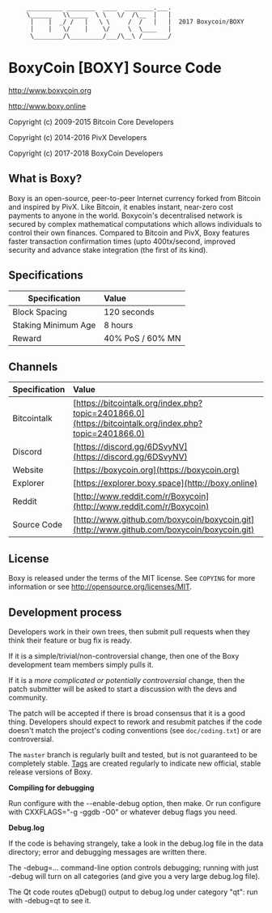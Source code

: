          __________ ________  ____  ________.___.
         \______   \\_____  \ \   \/  /\__  |   | 
          |    |  _/ /   |   \ \     /  /   |   |  2017 Boxycoin/BOXY 
          |    |   \/    |    \/     \  \____   |
          \________/\_________/___/\__\ /_______/                     

BoxyCoin [BOXY] Source Code
================================

http://www.boxycoin.org

http://www.boxy.online

Copyright (c) 2009-2015 Bitcoin Core Developers

Copyright (c) 2014-2016 PivX Developers

Copyright (c) 2017-2018 BoxyCoin Developers

What is Boxy?
----------------
Boxy is an open-source, peer-to-peer Internet currency forked from Bitcoin and inspired by PivX.
Like Bitcoin, it enables instant, near-zero cost payments to anyone in the world. 
Boxycoin's decentralised network is secured by complex mathematical computations which allows individuals to control 
their own finances. Compared to Bitcoin and PivX, Boxy features faster transaction confirmation times (upto 400tx/second, 
improved security and advance stake integration (the first of its kind). 

## Specifications


| Specification          | Value             |
| ---------------------- |:------------------|
| Block Spacing          | 120 seconds       |
| Staking Minimum Age    | 8 hours           |
| Reward                 | 40% PoS / 60% MN  |

## Channels

| Specification | Value             |
| ------------- |:------------------|
| Bitcointalk   | [https://bitcointalk.org/index.php?topic=2401866.0](https://bitcointalk.org/index.php?topic=2401866.0)       |
| Discord       | [https://discord.gg/6DSvyNV](https://discord.gg/6DSvyNV) |
| Website       | [https://boxycoin.org](https://boxycoin.org) |
| Explorer      | [https://explorer.boxy.space](http://boxy.online)
| Reddit        | [http://www.reddit.com/r/Boxycoin](http://www.reddit.com/r/Boxycoin)
| Source Code   | [http://www.github.com/boxycoin/boxycoin.git](http://www.github.com/boxycoin/boxycoin.git)


License
-------

Boxy is released under the terms of the MIT license. See `COPYING` for more
information or see http://opensource.org/licenses/MIT.

Development process
-------------------

Developers work in their own trees, then submit pull requests when they think
their feature or bug fix is ready.

If it is a simple/trivial/non-controversial change, then one of the Boxy
development team members simply pulls it.

If it is a *more complicated or potentially controversial* change, then the patch
submitter will be asked to start a discussion with the devs and community.

The patch will be accepted if there is broad consensus that it is a good thing.
Developers should expect to rework and resubmit patches if the code doesn't
match the project's coding conventions (see `doc/coding.txt`) or are
controversial.

The `master` branch is regularly built and tested, but is not guaranteed to be
completely stable. [Tags](https://github.com/boxy-project/boxy/tags) are created
regularly to indicate new official, stable release versions of Boxy.


**Compiling for debugging**

Run configure with the --enable-debug option, then make. Or run configure with
CXXFLAGS="-g -ggdb -O0" or whatever debug flags you need.

**Debug.log**

If the code is behaving strangely, take a look in the debug.log file in the data directory;
error and debugging messages are written there.

The -debug=... command-line option controls debugging; running with just -debug will turn
on all categories (and give you a very large debug.log file).

The Qt code routes qDebug() output to debug.log under category "qt": run with -debug=qt
to see it.




